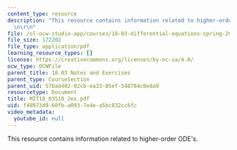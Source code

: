 ```yaml
---
content_type: resource
description: "This resource contains information related to higher-order ODE's. \r\
  \n\r\n"
file: /ol-ocw-studio-app/courses/18-03-differential-equations-spring-2010/f48973d960fba0937e4ea5bc832cc6fc_MIT18_03S10_2ex.pdf
file_size: 172202
file_type: application/pdf
learning_resource_types: []
license: https://creativecommons.org/licenses/by-nc-sa/4.0/
ocw_type: OCWFile
parent_title: 18.03 Notes and Exercises
parent_type: CourseSection
parent_uid: 57bad402-02cb-ea33-05ef-548784c0e8a9
resourcetype: Document
title: MIT18_03S10_2ex.pdf
uid: f48973d9-60fb-a093-7e4e-a5bc832cc6fc
video_metadata:
  youtube_id: null
---
```

This resource contains information related to higher-order ODE's. 

